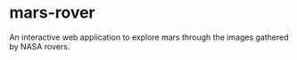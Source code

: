 # mars-rover
An interactive web application to explore mars through the images gathered by NASA rovers.
